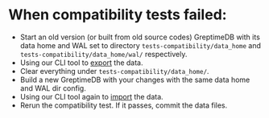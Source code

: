 # When compatibility tests failed:

- Start an old version (or built from old source codes) GreptimeDB with its data home and WAL set to directory `tests-compatibility/data_home` and `tests-compatibility/data_home/wal/` respectively.
- Using our CLI tool to [export](https://docs.greptime.com/user-guide/upgrade) the data.
- Clear everything under `tests-compatibility/data_home/`.
- Build a new GreptimeDB with your changes with the same data home and WAL dir config.
- Using our CLI tool again to [import](https://docs.greptime.com/user-guide/upgrade) the data.
- Rerun the compatibility test. If it passes, commit the data files.
